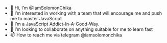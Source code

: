 - 👋 Hi, I’m @IamSolomonChika
- 👀 I’m interested in working with a team that will encourage me and push me to master JavaScript
- 🌱 I’m a JavaScript Addict-In-A-Good-Way.
- 💞️ I’m looking to collaborate on anything suitable for me to learn fast
- 📫 How to reach me via telegram @iamsolomonchika


<!---
IamSolomonChika/IamSolomonChika is a ✨ special ✨ repository because its `README.md` (this file) appears on your GitHub profile.
You can click the Preview link to take a look at your changes.
--->

